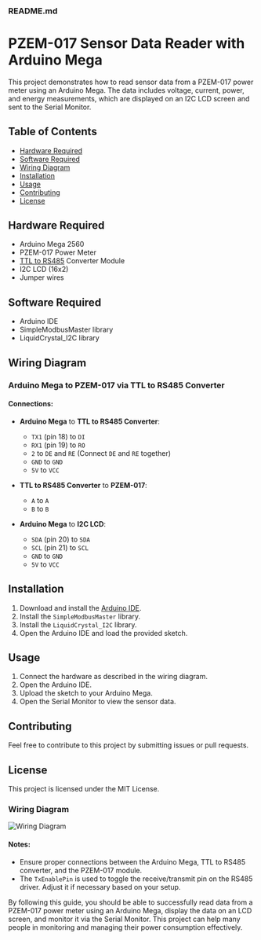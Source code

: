 ### README.md

# PZEM-017 Sensor Data Reader with Arduino Mega

This project demonstrates how to read sensor data from a PZEM-017 power meter using an Arduino Mega. The data includes voltage, current, power, and energy measurements, which are displayed on an I2C LCD screen and sent to the Serial Monitor.

## Table of Contents
- [Hardware Required](#hardware-required)
- [Software Required](#software-required)
- [Wiring Diagram](#wiring-diagram)
- [Installation](#installation)
- [Usage](#usage)
- [Contributing](#contributing)
- [License](#license)

## Hardware Required
- Arduino Mega 2560
- PZEM-017 Power Meter
- [TTL to RS485](https://www.tokopedia.com/akhishop/ttl-to-rs485-converter-module-automatic-flow-direction) Converter Module
- I2C LCD (16x2)
- Jumper wires

## Software Required
- Arduino IDE
- SimpleModbusMaster library
- LiquidCrystal_I2C library

## Wiring Diagram

### Arduino Mega to PZEM-017 via TTL to RS485 Converter


#### Connections:
- **Arduino Mega** to **TTL to RS485 Converter**:
  - `TX1` (pin 18) to `DI`
  - `RX1` (pin 19) to `RO`
  - `2` to `DE` and `RE` (Connect `DE` and `RE` together)
  - `GND` to `GND`
  - `5V` to `VCC`

- **TTL to RS485 Converter** to **PZEM-017**:
  - `A` to `A`
  - `B` to `B`

- **Arduino Mega** to **I2C LCD**:
  - `SDA` (pin 20) to `SDA`
  - `SCL` (pin 21) to `SCL`
  - `GND` to `GND`
  - `5V` to `VCC`

## Installation
1. Download and install the [Arduino IDE](https://www.arduino.cc/en/software).
2. Install the `SimpleModbusMaster` library.
3. Install the `LiquidCrystal_I2C` library.
4. Open the Arduino IDE and load the provided sketch.

## Usage
1. Connect the hardware as described in the wiring diagram.
2. Open the Arduino IDE.
3. Upload the sketch to your Arduino Mega.
4. Open the Serial Monitor to view the sensor data.


## Contributing
Feel free to contribute to this project by submitting issues or pull requests.

## License
This project is licensed under the MIT License.

### Wiring Diagram
![Wiring Diagram](./wiring_diagram.png)

#### Notes:
- Ensure proper connections between the Arduino Mega, TTL to RS485 converter, and the PZEM-017 module.
- The `TxEnablePin` is used to toggle the receive/transmit pin on the RS485 driver. Adjust it if necessary based on your setup.

By following this guide, you should be able to successfully read data from a PZEM-017 power meter using an Arduino Mega, display the data on an LCD screen, and monitor it via the Serial Monitor. This project can help many people in monitoring and managing their power consumption effectively.